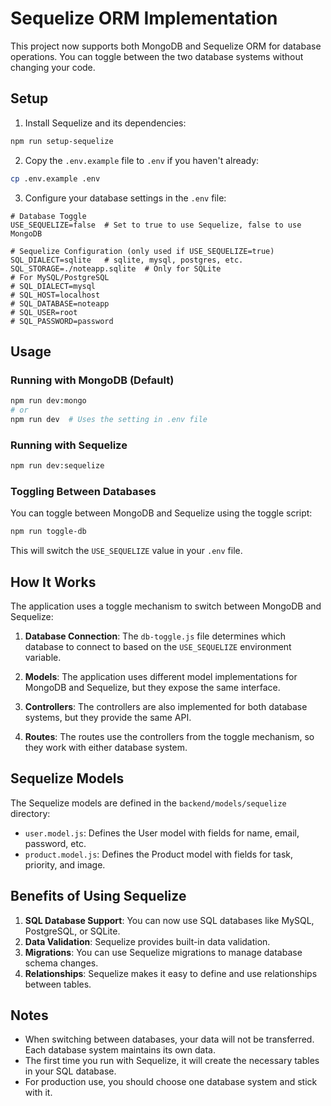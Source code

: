 # Sequelize ORM Implementation

This project now supports both MongoDB and Sequelize ORM for database operations. You can toggle between the two database systems without changing your code.

## Setup

1. Install Sequelize and its dependencies:

```bash
npm run setup-sequelize
```

2. Copy the `.env.example` file to `.env` if you haven't already:

```bash
cp .env.example .env
```

3. Configure your database settings in the `.env` file:

```
# Database Toggle
USE_SEQUELIZE=false  # Set to true to use Sequelize, false to use MongoDB

# Sequelize Configuration (only used if USE_SEQUELIZE=true)
SQL_DIALECT=sqlite   # sqlite, mysql, postgres, etc.
SQL_STORAGE=./noteapp.sqlite  # Only for SQLite
# For MySQL/PostgreSQL
# SQL_DIALECT=mysql
# SQL_HOST=localhost
# SQL_DATABASE=noteapp
# SQL_USER=root
# SQL_PASSWORD=password
```

## Usage

### Running with MongoDB (Default)

```bash
npm run dev:mongo
# or
npm run dev  # Uses the setting in .env file
```

### Running with Sequelize

```bash
npm run dev:sequelize
```

### Toggling Between Databases

You can toggle between MongoDB and Sequelize using the toggle script:

```bash
npm run toggle-db
```

This will switch the `USE_SEQUELIZE` value in your `.env` file.

## How It Works

The application uses a toggle mechanism to switch between MongoDB and Sequelize:

1. **Database Connection**: The `db-toggle.js` file determines which database to connect to based on the `USE_SEQUELIZE` environment variable.

2. **Models**: The application uses different model implementations for MongoDB and Sequelize, but they expose the same interface.

3. **Controllers**: The controllers are also implemented for both database systems, but they provide the same API.

4. **Routes**: The routes use the controllers from the toggle mechanism, so they work with either database system.

## Sequelize Models

The Sequelize models are defined in the `backend/models/sequelize` directory:

- `user.model.js`: Defines the User model with fields for name, email, password, etc.
- `product.model.js`: Defines the Product model with fields for task, priority, and image.

## Benefits of Using Sequelize

1. **SQL Database Support**: You can now use SQL databases like MySQL, PostgreSQL, or SQLite.
2. **Data Validation**: Sequelize provides built-in data validation.
3. **Migrations**: You can use Sequelize migrations to manage database schema changes.
4. **Relationships**: Sequelize makes it easy to define and use relationships between tables.

## Notes

- When switching between databases, your data will not be transferred. Each database system maintains its own data.
- The first time you run with Sequelize, it will create the necessary tables in your SQL database.
- For production use, you should choose one database system and stick with it.
